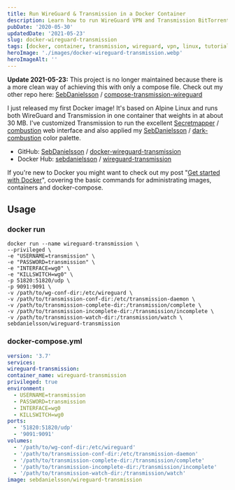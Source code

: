 ```yaml
---
title: Run WireGuard & Transmission in a Docker Container
description: Learn how to run WireGuard VPN and Transmission BitTorrent client together in a lightweight Alpine Linux Docker container with a custom dark web interface.
pubDate: '2020-05-30'
updatedDate: '2021-05-23'
slug: docker-wireguard-transmission
tags: [docker, container, transmission, wireguard, vpn, linux, tutorial, guide]
heroImage: './images/docker-wireguard-transmission.webp'
heroImageAlt: ''
---
```


**Update 2021-05-23:** This project is no longer maintained because there is a more clean way of achieving this with only a compose file.
Check out my other repo here: [SebDanielsson](https://github.com/SebDanielsson) / [compose-transmission-wireguard](https://github.com/SebDanielsson/compose-transmission-wireguard)

I just released my first Docker image! It's based on Alpine Linux and runs both WireGuard and Transmission in one container that weights in at about 30 MB. I've customized Transmission to run the excellent [Secretmapper](https://github.com/Secretmapper) / [combustion](https://github.com/Secretmapper/combustion) web interface and also applied my [SebDanielsson](https://github.com/SebDanielsson) / [dark-combustion](https://github.com/SebDanielsson/dark-combustion) color palette.

<!--truncate-->

- GitHub: [SebDanielsson](https://github.com/SebDanielsson) / [docker-wireguard-transmission](https://github.com/SebDanielsson/docker-wireguard-transmission)
- Docker Hub: [sebdanielsson](https://hub.docker.com/u/sebdanielsson) / [wireguard-transmission](https://hub.docker.com/r/sebdanielsson/wireguard-transmission)

If you're new to Docker you might want to check out my post "[Get started with Docker](/get-started-with-docker)", covering the basic commands for administrating images, containers and docker-compose.

## Usage

### docker run

```shell
docker run --name wireguard-transmission \
--privileged \
-e "USERNAME=transmission" \
-e "PASSWORD=transmission" \
-e "INTERFACE=wg0" \
-e "KILLSWITCH=wg0" \
-p 51820:51820/udp \
-p 9091:9091 \
-v /path/to/wg-conf-dir:/etc/wireguard \
-v /path/to/transmission-conf-dir:/etc/transmission-daemon \
-v /path/to/transmission-complete-dir:/transmission/complete \
-v /path/to/transmission-incomplete-dir:/transmission/incomplete \
-v /path/to/transmission-watch-dir:/transmission/watch \
sebdanielsson/wireguard-transmission
```

### docker-compose.yml

```yaml
version: '3.7'
services:
wireguard-transmission:
container_name: wireguard-transmission
privileged: true
environment:
  - USERNAME=transmission
  - PASSWORD=transmission
  - INTERFACE=wg0
  - KILLSWITCH=wg0
ports:
  - '51820:51820/udp'
  - '9091:9091'
volumes:
  - '/path/to/wg-conf-dir:/etc/wireguard'
  - '/path/to/transmission-conf-dir:/etc/transmission-daemon'
  - '/path/to/transmission-complete-dir:/transmission/complete'
  - '/path/to/transmission-incomplete-dir:/transmission/incomplete'
  - '/path/to/transmission-watch-dir:/transmission/watch'
image: sebdanielsson/wireguard-transmission
```
